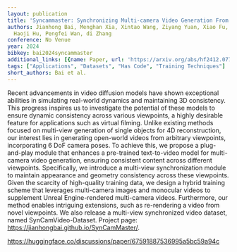 ```yaml
---
layout: publication
title: 'Syncammaster: Synchronizing Multi-camera Video Generation From Diverse Viewpoints'
authors: Jianhong Bai, Menghan Xia, Xintao Wang, Ziyang Yuan, Xiao Fu, Zuozhu Liu,
  Haoji Hu, Pengfei Wan, di Zhang
conference: No Venue
year: 2024
bibkey: bai2024syncammaster
additional_links: [{name: Paper, url: 'https://arxiv.org/abs/hf2412.07760'}]
tags: ["Applications", "Datasets", "Has Code", "Training Techniques"]
short_authors: Bai et al.
---
```

Recent advancements in video diffusion models have shown exceptional abilities in simulating real-world dynamics and maintaining 3D consistency. This progress inspires us to investigate the potential of these models to ensure dynamic consistency across various viewpoints, a highly desirable feature for applications such as virtual filming. Unlike existing methods focused on multi-view generation of single objects for 4D reconstruction, our interest lies in generating open-world videos from arbitrary viewpoints, incorporating 6 DoF camera poses. To achieve this, we propose a plug-and-play module that enhances a pre-trained text-to-video model for multi-camera video generation, ensuring consistent content across different viewpoints. Specifically, we introduce a multi-view synchronization module to maintain appearance and geometry consistency across these viewpoints. Given the scarcity of high-quality training data, we design a hybrid training scheme that leverages multi-camera images and monocular videos to supplement Unreal Engine-rendered multi-camera videos. Furthermore, our method enables intriguing extensions, such as re-rendering a video from novel viewpoints. We also release a multi-view synchronized video dataset, named SynCamVideo-Dataset. Project page: https://jianhongbai.github.io/SynCamMaster/.

https://huggingface.co/discussions/paper/67591887536995a5bc59a94c